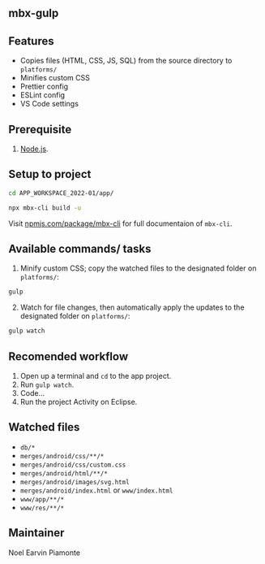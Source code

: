 ## mbx-gulp

## Features

- Copies files (HTML, CSS, JS, SQL) from the source directory to `platforms/`
- Minifies custom CSS
- Prettier config
- ESLint config
- VS Code settings

## Prerequisite

1. [Node.js](https://nodejs.org/en/download/).

## Setup to project

```sh
cd APP_WORKSPACE_2022-01/app/
```

```sh
npx mbx-cli build -u
```

Visit [npmjs.com/package/mbx-cli](https://www.npmjs.com/package/mbx-cli) for full documentaion of `mbx-cli`.

## Available commands/ tasks

1. Minify custom CSS; copy the watched files to the designated folder on `platforms/`:
  ```sh
  gulp
  ```

2. Watch for file changes, then automatically apply the updates to the designated folder on `platforms/`:
  ```sh
  gulp watch
  ```

## Recomended workflow

1. Open up a terminal and `cd` to the app project.
1. Run `gulp watch`.
1. Code...
1. Run the project Activity on Eclipse.

## Watched files

- `db/*`
- `merges/android/css/**/*`
- `merges/android/css/custom.css`
- `merges/android/html/**/*`
- `merges/android/images/svg.html`
- `merges/android/index.html` or `www/index.html`
- `www/app/**/*`
- `www/res/**/*`

## Maintainer

Noel Earvin Piamonte
